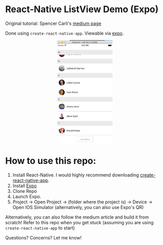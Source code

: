 # React-Native ListView Demo (Expo)

Original tutorial: Spencer Carli's [medium page](https://medium.com/differential/react-native-basics-how-to-use-the-listview-component-a0ec44cf1fe8)

Done using `create-react-native-app`. Viewable via [expo](https://expo.io).

<img src="/assets/ios_simulator_sample.png" alt="app screenshot on ios simulator" style="width: 35%; display: block; margin: 0 auto;"/>

# How to use this repo:

1. Install React-Native. I would highly recommend downloading  [create-react-native-app](https://github.com/react-community/create-react-native-app/blob/master/react-native-scripts/template/README.md).
2. Install [Expo](https://expo.io/tools)
3. Clone Repo
4. Launch Expo.
5. Project -> Open Project -> (folder where the project is) -> Device -> Open IOS Simulator (alternatively, you can also use Expo's QR)

Alternatively, you can also follow the medium article and build it from scratch! Refer to this repo when you get stuck (assuming you are using `create-react-native-app` to start)

Questions? Concerns? Let me know!
